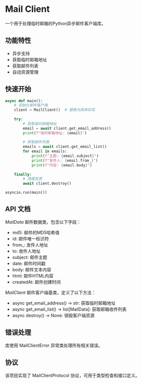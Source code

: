 # Mail Client

一个用于处理临时邮箱的Python异步邮件客户端库。

## 功能特性

- 异步支持
- 获取临时邮箱地址
- 获取邮件列表
- 自动资源管理

## 快速开始

```python
async def main():
    # 初始化邮件客户端
    client = MailClient()  # 替换为具体实现
    
    try:
        # 获取临时邮箱地址
        email = await client.get_email_address()
        print(f"临时邮箱地址: {email}")
        
        # 获取邮件列表
        emails = await client.get_email_list()
        for email in emails:
            print(f"主题: {email.subject}")
            print(f"发件人: {email.from_}")
            print(f"内容: {email.body}")
    
    finally:
        # 清理资源
        await client.destroy()

asyncio.run(main())
```

## API 文档
*MailData*
邮件数据类，包含以下字段：
- md5: 邮件的MD5哈希值
- id: 邮件唯一标识符
- from_: 发件人地址
- to: 收件人地址
- subject: 邮件主题
- date: 邮件时间戳
- body: 邮件文本内容
- html: 邮件HTML内容
- createdAt: 邮件创建时间

*MailClient*
邮件客户端基类，定义了以下方法：

- async get_email_address() -> str: 获取临时邮箱地址
- async get_email_list() -> list[MailData]: 获取邮箱收件列表
- async destroy() -> None: 销毁客户端资源

## 错误处理
库使用 MailClientError 异常类处理所有相关错误。

## 协议
该项目实现了 MailClientProtocol 协议，可用于类型检查和接口定义。
